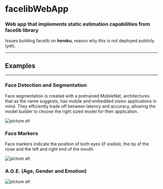 # facelibWebApp

### Web app that implements static estimation capabilities from facelib library ###


Issues building facelib on **heroku**, reason why this is not deployed publicly (yet).

 - - - -
 
 ## Examples ##
 
 - - - -
 
 ### Face Detection and Segmentation ###
 
 Face segmentation is created with a pretrained MobileNet, architectures that as the name suggests, has mobile and embedded vision applications in mind. 
 They efficiently trade off between latency and accuracy, allowing the model builder to choose the right sized model for their application.
 
 
 ![picture alt](https://github.com/ivanbelenky/facelibWebApp/examples/face_detection.png )
 
 ### Face Markers ###
 
Face markers indicate the position of both eyes (if visible), the tip of the nose and the left and right end of the mouth. 

 ![picture alt](https://github.com/ivanbelenky/facelibWebApp/examples/face_markers.png )

### A.G.E. (Age, Gender and Emotion) ###


 ![picture alt](https://github.com/ivanbelenky/facelibWebApp/examples/age.png )


